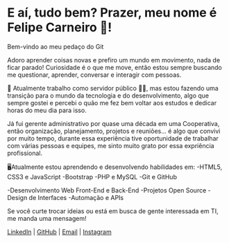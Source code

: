 # E aí, tudo bem? Prazer, meu nome é Felipe Carneiro 🐑!

Bem-vindo ao meu pedaço do Git

Adoro aprender coisas novas e prefiro um mundo em movimento, nada de ficar parado!
Curiosidade é o que me move, então estou sempre buscando me questionar, aprender, conversar e interagir com pessoas.

💼 Atualmente trabalho como servidor público 👮‍♂️, mas estou fazendo uma transição para o mundo da tecnologia e do desenvolvimento, algo que sempre gostei e percebi o quão me fez bem voltar aos estudos e dedicar horas do meu dia para isso.

Já fui gerente administrativo por quase uma década em uma Cooperativa, então organização, planejamento, projetos e reuniões... é algo que convivi por muito tempo, durante essa experiência tive oportunidade de trabalhar com várias pessoas e equipes, me sinto muito grato por essa expriência profissional.

🖥️Atualmente estou aprendendo e desenvolvendo habilidades em:
-HTML5, CSS3 e JavaScript
-Bootstrap
-PHP e MySQL
-Git e GitHub

-Desenvolvimento Web Front-End e Back-End
-Projetos Open Source
-Design de Interfaces
-Automação e APIs


Se você curte trocar ideias ou está em busca de gente interessada em TI, me manda uma mensagem!


[LinkedIn](https://linkedin.com/in/felipe-carneiro-5b6108302/) | [GitHub](https://github.com/Felipe-Carneiro89) | [Email](mailto:felipesgc@yahoo.com.br) | [Instagram](https://www.instagram.com/felipesgcarneiro/profilecard/?igsh=MW83OGVnMW1rY3gybw==)









